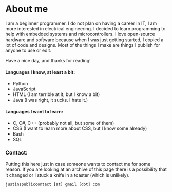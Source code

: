 # About me
I am a beginner programmer. I do not plan on having a career in IT, I am more interested in electrical engineering. I decided to learn programming to help with embedded systems and microcontrollers. I love open-source hardware and software because when I was just getting started, I copied a lot of code and designs. Most of the things I make are things I publish for anyone to use or edit. 

Have a nice day, and thanks for reading!

#### Languages I know,  at least a bit:
- Python
- JavaScript
- HTML (I am terrible at it, but I know a bit)
- Java (I was right, it sucks. I hate it.)

#### Languages I want to learn:
- C, C#, C++ (probably not all, but some of them)
- CSS (I want to learn more about CSS, but I know some already)
- Bash
- SQL

### Contact:
Putting this here just in case someone wants to contact me for some reason. If you are looking at an archive of this page there is a possibility that it changed or I stuck a knife in a toaster (which is unlikely).

`justinspubliccontact [at] gmail [dot] com`

<!---
justin-256/justin-256 is a ✨ special ✨ repository because its `README.md` (this file) appears on your GitHub profile.
You can click the Preview link to take a look at your changes.
--->
